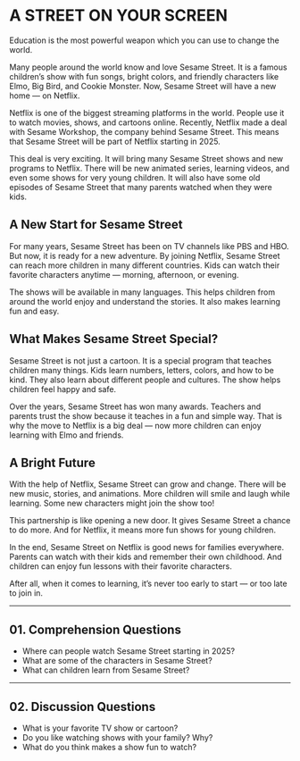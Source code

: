 # A STREET ON YOUR SCREEN  

Education is the most powerful weapon which you can use to change the world.  

Many people around the world know and love Sesame Street. It is a famous children’s show with fun songs, bright colors, and friendly characters like Elmo, Big Bird, and Cookie Monster. Now, Sesame Street will have a new home — on Netflix.  

Netflix is one of the biggest streaming platforms in the world. People use it to watch movies, shows, and cartoons online. Recently, Netflix made a deal with Sesame Workshop, the company behind Sesame Street. This means that Sesame Street will be part of Netflix starting in 2025.  

This deal is very exciting. It will bring many Sesame Street shows and new programs to Netflix. There will be new animated series, learning videos, and even some shows for very young children. It will also have some old episodes of Sesame Street that many parents watched when they were kids.  

## A New Start for Sesame Street  

For many years, Sesame Street has been on TV channels like PBS and HBO. But now, it is ready for a new adventure. By joining Netflix, Sesame Street can reach more children in many different countries. Kids can watch their favorite characters anytime — morning, afternoon, or evening.  

The shows will be available in many languages. This helps children from around the world enjoy and understand the stories. It also makes learning fun and easy.  

## What Makes Sesame Street Special?  

Sesame Street is not just a cartoon. It is a special program that teaches children many things. Kids learn numbers, letters, colors, and how to be kind. They also learn about different people and cultures. The show helps children feel happy and safe.  

Over the years, Sesame Street has won many awards. Teachers and parents trust the show because it teaches in a fun and simple way. That is why the move to Netflix is a big deal — now more children can enjoy learning with Elmo and friends.  

## A Bright Future  

With the help of Netflix, Sesame Street can grow and change. There will be new music, stories, and animations. More children will smile and laugh while learning. Some new characters might join the show too!  

This partnership is like opening a new door. It gives Sesame Street a chance to do more. And for Netflix, it means more fun shows for young children.  

In the end, Sesame Street on Netflix is good news for families everywhere. Parents can watch with their kids and remember their own childhood. And children can enjoy fun lessons with their favorite characters.  

After all, when it comes to learning, it’s never too early to start — or too late to join in.  

---

## 01. Comprehension Questions  

- Where can people watch Sesame Street starting in 2025?  
- What are some of the characters in Sesame Street?  
- What can children learn from Sesame Street?  

---

## 02. Discussion Questions  

- What is your favorite TV show or cartoon?  
- Do you like watching shows with your family? Why?  
- What do you think makes a show fun to watch?  